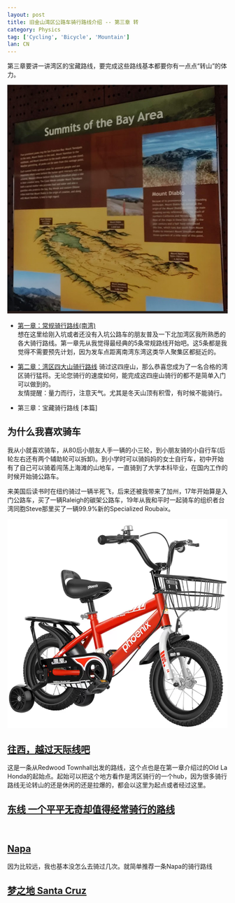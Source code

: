 ```yaml
---
layout: post
title: 旧金山湾区公路车骑行路线介绍 -- 第三章 转
category: Physics
tag: ['Cycling', 'Bicycle', 'Mountain']
lan: CN
---
```


第三章要讲一讲湾区的宝藏路线，要完成这些路线基本都要你有一点点“转山”的体力。<br/>


![Summits of the Bay Area](/images/cycling_routes/2023-04-11_summit_of_bay_area.png)

<!--preview-->

* [第一章：常规骑行路线(南湾)](/way/cycling-routes-at-bay-area)  <br />
想在这里给刚入坑或者还没有入坑公路车的朋友普及一下北加湾区我所熟悉的各大骑行路线。第一章先从我觉得最经典的5条常规路线开始吧。这5条都是我觉得不需要预先计划，因为发车点距离南湾东湾这类华人聚集区都挺近的。

* [第二章：湾区四大山骑行路线](/way/cycling-routes-at-bay-area_2)
骑过这四座山，那么恭喜您成为了一名合格的湾区骑行猛将。无论您骑行的速度如何，能完成这四座山骑行的都不是简单入门可以做到的。 <br/>
友情提醒：量力而行，注意天气。尤其是冬天山顶有积雪，有时候不能骑行。 <br/>

* 第三章：宝藏骑行路线 [本篇]

## 为什么我喜欢骑车

我从小就喜欢骑车，从80后小朋友人手一辆的小三轮，到小朋友骑的小自行车(后轮左右还有两个辅助轮可以拆卸)。到小学时可以骑妈妈的女士自行车，初中开始有了自己可以骑着闯荡上海滩的山地车，一直骑到了大学本科毕业，在国内工作的时候开始骑公路车。

来美国后读书时在纽约骑过一辆半死飞，后来还被我带来了加州，17年开始算是入门公路车，买了一辆Raleigh的碳架公路车，19年从我和平时一起骑车的组织者台湾同胞Steve那里买了一辆99.9%新的Specialized Roubaix。

![80s_triwheel](/images/cycling_routes/2023-03-07_phoenix_kid.png)

## [往西，越过天际线吧]() 
这是一条从Redwood Townhall出发的路线，这个点也是在第一章介绍过的Old La Honda的起始点。起始可以把这个地方看作是湾区骑行的一个hub，因为很多骑行路线无论转山的还是休闲的还是拉爆的，都会以这里为起点或者经过这里。
<br/>

## [东线 一个平平无奇却值得经常骑行的路线]()
<br/>

## [Napa]()
因为比较远，我也基本没怎么去骑过几次。就简单推荐一条Napa的骑行路线
<br/>

## [梦之地 Santa Cruz]()
<br />
